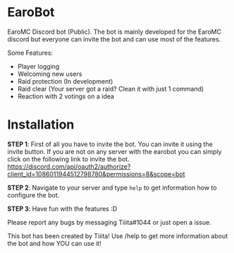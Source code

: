 # EaroBot
EaroMC Discord bot (Public). 
The bot is mainly developed for the EaroMC discord but everyone can invite the bot
and can use most of the features.

Some Features:

- Player logging
- Welcoming new users
- Raid protection (In development)
- Raid clear (Your server got a raid? Clean it with just 1 command)
- Reaction with 2 votings on a idea

# Installation 

**STEP 1**:
First of all you have to invite the bot. You can invite it using the invite button. If you are not on any server with the earobot
you can simply click on the following link to invite the bot. 
https://discord.com/api/oauth2/authorize?client_id=1086011944512798780&permissions=8&scope=bot

**STEP 2**:
Navigate to your server and type `help` to get information how to configure the bot.

**STEP 3**:
Have fun with the features :D

Please report any bugs by messaging Tiiita#1044 or just open a issue. 

This bot has been created by Tiiita!
Use /help to get more information about the bot and how YOU can use it!
